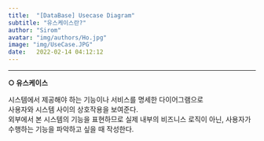 ```yaml
---
title:  "[DataBase] Usecase Diagram"
subtitle: "유스케이스란?"
author: "Sirom"
avatar: "img/authors/Ho.jpg"
image: "img/UseCase.JPG"
date:   2022-02-14 04:12:12
---
```

***

<b class="topic">○ 유스케이스</b>
<p class="content">시스템에서 제공해야 하는 기능이나 서비스를 명세한 다이어그램으로<br>
  사용자와 시스템 사이의 상호작용을 보여준다.<br>
  외부에서 본 시스템의 기능을 표현하므로 실제 내부의 비즈니스 로직이 아닌, 사용자가 수행하는 기능을 파악하고 싶을 때 작성한다.</p>
<br>
<br>
<br>
